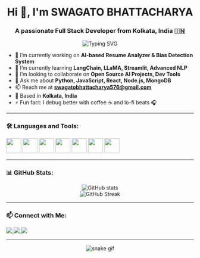 <!-- GitHub Profile README.md -->

<h1 align="center">Hi 👋, I'm SWAGATO BHATTACHARYA</h1>
<h3 align="center">A passionate Full Stack Developer from Kolkata, India 🇮🇳</h3>

<p align="center">
  <img src="https://readme-typing-svg.demolab.com?font=Fira+Code&pause=1000&center=true&vCenter=true&width=435&lines=Full+Stack+Developer;Open+Source+Contributor;Tech+Explorer;AI+and+ML+Enthusiast" alt="Typing SVG" />
</p>

- 🔭 I’m currently working on **AI-based Resume Analyzer & Bias Detection System**
- 🌱 I’m currently learning **LangChain, LLaMA, Streamlit, Advanced NLP**
- 👯 I’m looking to collaborate on **Open Source AI Projects, Dev Tools**
- 💬 Ask me about **Python, JavaScript, React, Node.js, MongoDB**
- 📫 Reach me at **swagatobhattacharya576@gmail.com**
- 📍 Based in **Kolkata, India**
- ⚡ Fun fact: I debug better with coffee ☕ and lo-fi beats 🎧

---

### 🛠️ Languages and Tools:

<p align="left">
  <img src="https://cdn.jsdelivr.net/gh/devicons/devicon/icons/python/python-original.svg" width="40" />
  <img src="https://cdn.jsdelivr.net/gh/devicons/devicon/icons/javascript/javascript-original.svg" width="40" />
  <img src="https://cdn.jsdelivr.net/gh/devicons/devicon/icons/react/react-original.svg" width="40" />
  <img src="https://cdn.jsdelivr.net/gh/devicons/devicon/icons/nodejs/nodejs-original.svg" width="40" />
  <img src="https://cdn.jsdelivr.net/gh/devicons/devicon/icons/mongodb/mongodb-original.svg" width="40" />
  <img src="https://cdn.jsdelivr.net/gh/devicons/devicon/icons/git/git-original.svg" width="40" />
  <img src="https://cdn.jsdelivr.net/gh/devicons/devicon/icons/docker/docker-original.svg" width="40" />
</p>

---

### 📊 GitHub Stats:

<p align="center">
  <img src="https://github-readme-stats.vercel.app/api?username=swag12345-ml&show_icons=true&theme=radical" alt="GitHub stats" />
  <br />
  <img src="https://github-readme-streak-stats.herokuapp.com/?user=swag12345-ml&theme=radical" alt="GitHub Streak" />
</p>

---

### 📫 Connect with Me:

<p align="left">
  <a href="mailto:swagatobhattacharya576@gmail.com" target="_blank">
    <img src="https://img.shields.io/badge/-Email-%23333?style=for-the-badge&logo=gmail&logoColor=white" />
  </a>
  <a href="https://linkedin.com/in/yourlinkedin" target="_blank">
    <img src="https://img.shields.io/badge/-LinkedIn-%230077B5?style=for-the-badge&logo=linkedin&logoColor=white" />
  </a>
  <a href="https://yourportfolio.com" target="_blank">
    <img src="https://img.shields.io/badge/Portfolio-%23ff6f61.svg?style=for-the-badge&logo=firefox&logoColor=white" />
  </a>
</p>

---

<p align="center">
  <img src="https://raw.githubusercontent.com/swab12345-ml/swab12345-ml/output/github-contribution-grid-snake.svg" alt="snake gif" />
</p>
